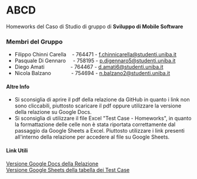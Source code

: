 # ABCD

Homeworks del Caso di Studio di gruppo di **Sviluppo di Mobile Software**

### Membri del Gruppo
- Filippo Chinni Carella&nbsp;&nbsp;&nbsp;                                                                           - 764471 - f.chinnicarella@studenti.uniba.it
- Pasquale Di Gennaro&nbsp;&nbsp;&nbsp;&nbsp;                                                                        - 758195 - p.digennaro5@studenti.uniba.it
- Diego Amati&nbsp;&nbsp;&nbsp;&nbsp;&nbsp;&nbsp;&nbsp;&nbsp;&nbsp;&nbsp;&nbsp;&nbsp;&nbsp;&nbsp;&nbsp;&nbsp;&nbsp;  - 764467 - d.amati6@studenti.uniba.it
- Nicola Balzano&nbsp;&nbsp;&nbsp;&nbsp;&nbsp;&nbsp;&nbsp;&nbsp;&nbsp;&nbsp;&nbsp;&nbsp;&nbsp;                       - 754694 - n.balzano2@studenti.uniba.it

#### Altre Info
- Si sconsiglia di aprire il pdf della relazione da GitHub in quanto i link non sono cliccabili, piuttosto scaricare il pdf oppure utilizzare la versione della relazione su Google Docs.
- Si sconsiglia di utilizzare il file Excel "Test Case - Homeworks", in quanto la formattazione delle celle non è stata riportata correttamente dal passaggio da Google Sheets a Excel. Piuttosto utilizzare i link presenti all'interno della relazione per accedere al file su Google Sheets.

#### Link Utili
[Versione Google Docs della Relazione](https://docs.google.com/document/d/1IaBefEuKvhNBYfPm7UxyvfL5H7FyO2dwuHv_zf9OEa4/edit?usp=drive_link)<br>
[Versione Google Sheets della tabella dei Test Case](https://docs.google.com/spreadsheets/d/1lcxD7iXDNF8gW1WdDoiVh9VZZz4snZT-RUYLyw690OQ/edit?usp=drive_link)

